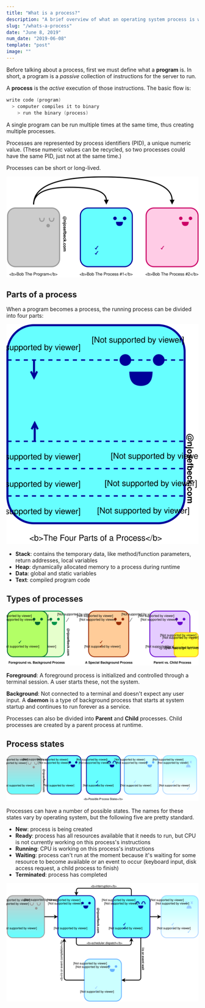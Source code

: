 ```yaml
---
title: "What is a process?"
description: "A brief overview of what an operating system process is with some cute visuals"
slug: "/whats-a-process"
date: "June 8, 2019"
num_date: "2019-06-08"
template: "post"
image: ""
---
```


Before talking about a process, first we must define what a **program** is. In short, a program is a _passive_ collection of instructions for the server to run.

A **process** is the _active_ execution of those instructions. The basic flow is:

```go
write code (program) 
  > computer compiles it to binary 
    > run the binary (process)
```

A single program can be run multiple times at the same time, thus creating multiple processes.

Processes are represented by process identifiers (PID), a unique numeric value. (These numeric values can be recycled, so two processes could have the same PID, just not at the same time.)

Processes can be short or long-lived.

![Program vs process](bob_the_process_edited.svg)

## Parts of a process

When a program becomes a process, the running process can be divided into four parts:

![Process parts](bob_process_parts.svg)

- **Stack**: contains the temporary data, like method/function parameters, return addresses, local variables
- **Heap**: dynamically allocated memory to a process during runtime
- **Data**: global and static variables
- **Text**: compiled program code

## Types of processes

![Types of processes](bob_process_types.svg)

**Foreground**: A foreground process is initialized and controlled through a terminal session. A user starts these, not the system.

**Background**: Not connected to a terminal and doesn't expect any user input. A **daemon** is a type of background process that starts at system startup and continues to run forever as a service.

Processes can also be divided into **Parent** and **Child** processes. Child processes are created by a parent process at runtime.

## Process states

![Process states](bob_process_states.svg)

Processes can have a number of possible states. The names for these states vary by operating system, but the following five are pretty standard.

- **New**: process is being created
- **Ready**: process has all resources available that it needs to run, but CPU is not currently working on this process's instructions
- **Running**: CPU is working on this process's instructions
- **Waiting**: process can't run at the moment because it's waiting for some resource to become available or an event to occur (keyboard input, disk access request, a child process to finish)
- **Terminated**: process has completed

![Process states flowchart](bob_process_states_flow.svg)


